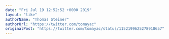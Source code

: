 ```yaml
---
date: "Fri Jul 19 12:52:52 +0000 2019"
layout: "like"
authorName: "Thomas Steiner"
authorUrl: "https://twitter.com/tomayac"
originalPost: "https://twitter.com/tomayac/status/1152199625278918657"
---
```


